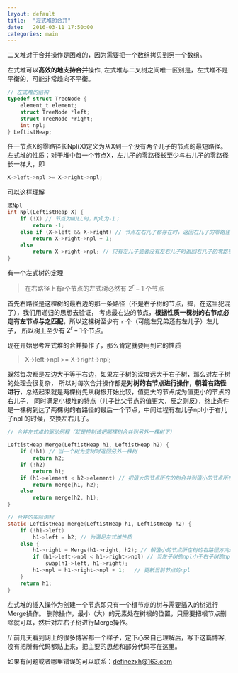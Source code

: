 ```yaml
---
layout: default
title:  "左式堆的合并"
date:   2016-03-11 17:50:00
categories: main
---
```


二叉堆对于合并操作是困难的，因为需要把一个数组拷贝到另一个数组。

左式堆可以**高效的地支持合并**操作, 左式堆与二叉树之间唯一区别是，左式堆不是平衡的，可能非常趋向不平衡。

```C
// 左式堆的结构
typedef struct TreeNode {
    element_t element;
    struct TreeNode *left;
    struct TreeNode *right;
    int npl;
} LeftistHeap;
```
任一节点X的零路径长Npl(X)定义为从X到一个没有两个儿子的节点的最短路径。
左式堆的性质：对于堆中每一个节点X，左儿子的零路径长至少与右儿子的零路径长一样大，即

```C
X->left->npl >= X->right->npl;
```

可以这样理解
```C
求Npl
int Npl(LeftistHeap X) { 
    if (!X) // 节点为NULL时，Npl为-1；
        return -1;
    else if (X->left && X->right) // 节点左右儿子都存在时，返回右儿子的零路径（根据性质）
        return X->right->npl + 1;
    else 
        return X->right->npl; // 只有左儿子或者没有左右儿子时返回右儿子的零路径
}
```
有一个左式树的定理
> 在右路径上有r个节点的左式树必然有 $2^r - 1$ 个节点 


首先右路径是这棵树的最右边的那一条路径（不是右子树的节点，摔，在这里犯混了），我们用递归的思想去验证，
考虑最右边的节点，**根据性质一棵树的右节点必定有左节点与之匹配**，所以这棵树至少有 `r` 个（可能左兄弟还有左儿子）左儿子，
所以树上至少有 $2^r - 1$个节点。


现在开始思考左式堆的合并操作了，那么肯定就要用到它的性质
> X->left->npl >= X->right->npl; 

既然每次都是左边大于等于右边，如果左子树的深度远大于右子树，那么对左子树的处理会很复杂，
所以对每次合并操作都是**对树的右节点进行操作，朝着右路径进行**，总结起来就是两棵树先从树根开始比较，值更大的节点成为值更小的节点的右儿子，
同时满足小根堆的特点（儿子比父节点的值更大，反之则反），终止条件是一棵树到达了两棵树的右路径的最后一个节点，中间过程有左儿子npl小于右儿子npl
的时候，交换左右儿子。

```C
// 合并左式堆的驱动例程（就是控制该把哪棵树合并到另外一棵树下）

LeftistHeap Merge(LeftistHeap h1, LeftistHeap h2) {
    if (!h1) // 当一个树为空树时返回另外一棵树
        return h2;
    if (!h2)
        return h1;
    if (h1->element < h2->element) // 把值大的节点所在的树合并到值小的节点所在树
        return merge(h1, h2);
    else 
        return merge(h2, h1);
}

// 合并的实际例程
static LeftistHeap merge(LeftistHeap h1, LeftistHeap h2) {
    if (!h1->left) 
        h1->left = h2; // 为满足左式堆性质
    else {
        h1->right = Merge(h1->right, h2); // 朝值小的节点所在树的右路径方向进行
        if (h1->left->npl < h1->right->npl) // 当左子树的npl小于右子树的npl时，交换左右儿子
            swap(h1->left, h1->right);
        h1->npl = h1->right->npl + 1;   // 更新当前节点的npl
    }
    return h1;
}
```
左式堆的插入操作为创建一个节点即只有一个根节点的树与需要插入的树进行Merge操作。
删除操作，最小（大）的元素处在树根的位置，只需要把根节点删除就可以，然后对左右子树进行Merge操作。

// 前几天看到网上的很多博客都一个样子，定下心来自己理解后，写下这篇博客, 没有把所有代码都贴上来，把主要的思想和部分代码写在这里。

如果有问题或者哪里错误的可以联系：definezxh@163.com
